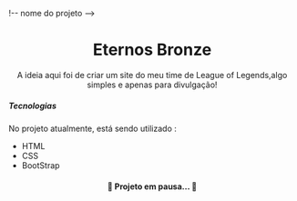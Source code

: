!-- nome do projeto -->
<h1 align="center"> Eternos Bronze </h1>

<!-- descrição do projeto -->
<p align="center"> A ideia aqui foi de criar um site do meu time de League of Legends,algo simples e apenas para divulgação!</p>


<!-- sobre as tecnologias -->
<h5 align="left">Tecnologias</h5>
<p id="tecnologias"  align="left">No projeto atualmente, está sendo utilizado :
<ul>
<li>HTML</li>
<li>CSS</li>
<li>BootStrap</li>
</ul>

</p>

<h4 align="center">
        🚧   Projeto em pausa...  🚧
</h4>

